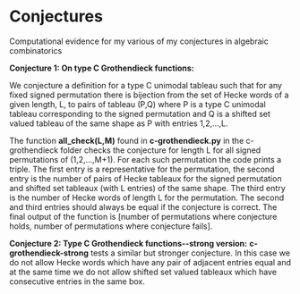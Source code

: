 # Conjectures
Computational evidence for my various of my conjectures in algebraic combinatorics


<strong>Conjecture 1: On type C Grothendieck functions:</strong>

We conjecture a definition for a type C unimodal tableau such that for any fixed signed permutation there is bijection from the set of Hecke words of a given length, L, to pairs of tableau (P,Q) where P is a type C unimodal tableau corresponding to the signed permutation and Q is a shifted set valued tableau of the same shape as P with entries 1,2,...,L. 

The function <strong>all_check(L,M)</strong> found in <strong>c-grothendieck.py</strong> in the c-grothendieck folder checks the conjecture for length L for  all signed permutations of (1,2,...,M+1). For each such permutation the code prints a triple.  The first entry is a representative for the permutation, the second entry is the number of pairs of Hecke tableaux for the signed permutation and shifted set tableaux (with L entries) of the same shape. The third entry is the number of Hecke words of  length L for the permutation.  The second and third entries should always be equal if the conjecture is correct.  The final output of the function is [number of permutations where conjecture holds, number of permutations where conjecture fails].

<strong>Conjecture 2: Type C Grothendieck functions--strong version:</strong>
<strong>c-grothendieck-strong</strong> tests a similar but stronger conjecture.  In this case we do not allow Hecke words which have any pair of adjacent entries equal and at the same time we do not allow shifted set valued tableaux which have consecutive entries in the same box.

